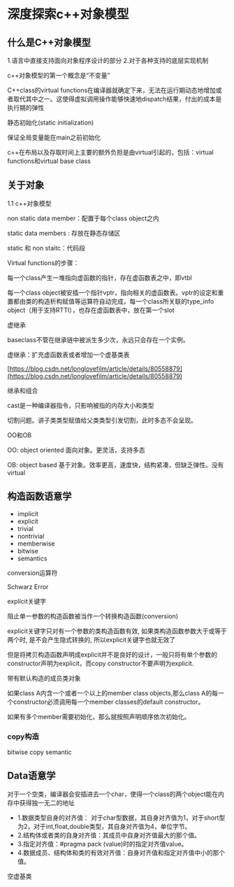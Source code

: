 # 深度探索c++对象模型

## 什么是C++对象模型

1.语言中直接支持面向对象程序设计的部分
2.对于各种支持的底层实现机制

c++对象模型的第一个概念是“不变量”

C++class的virtual functions在编译器就确定下来，无法在运行期动态地增加或者取代其中之一。这使得虚拟调用操作能够快速地dispatch结果，付出的成本是执行期的弹性

静态初始化(static initialization)

保证全局变量能在main之前初始化

c++在布局以及存取时间上主要的额外负担是由virtual引起的，包括：virtual functions和virtual base class

## 关于对象

1.1 c++对象模型

non static data member：配置于每个class object之内

static data members : 存放在静态存储区

static 和 non staitc：代码段

Virtual functions的步骤：

每一个class产生一堆指向虚函数的指针，存在虚函数表之中，即vtbl

每一个class object被安插一个指针vptr，指向相关的虚函数表。vptr的设定和重置都由类的构造析构赋值等运算符自动完成，每一个class所关联的type_info object（用于支持RTTI），也存在虚函数表中，放在第一个slot

虚继承

baseclass不管在继承链中被派生多少次，永远只会存在一个实例。

虚继承：扩充虚函数表或者增加一个虚基类表

[https://blog.csdn.net/longlovefilm/article/details/80558879](https://blog.csdn.net/longlovefilm/article/details/80558879)

继承和组合

cast是一种编译器指令，只影响被指的内存大小和类型

切割问题。讲子类类型赋值给父类类型引发切割，此时多态不会呈现。

OO和OB

OO: object oriented 面向对象。更灵活，支持多态

OB: object based 基于对象。效率更高，速度快，结构紧凑，但缺乏弹性。没有virtual

## 构造函数语意学

* implicit
* explicit
* trivial
* nontrivial
* memberwise
* bitwise
* semantics

conversion运算符

Schwarz Error

explicit关键字

阻止单一参数的构造函数被当作一个转换构造函数(conversion)

explicit关键字只对有一个参数的类构造函数有效, 如果类构造函数参数大于或等于两个时, 是不会产生隐式转换的, 所以explicit关键字也就无效了

但是将拷贝构造函数声明成explicit并不是良好的设计，一般只将有单个参数的constructor声明为explicit，而copy constructor不要声明为explicit.

带有默认构造的成员类对象

如果class A内含一个或者一个以上的member class objects,那么class A的每一个constructor必须调用每一个member classes的default constructor。

如果有多个member需要初始化，那么就按照声明顺序依次初始化。

### copy构造

bitwise copy semantic

## Data语意学

对于一个空类，编译器会安插进去一个char，使得一个class的两个object能在内存中获得独一无二的地址

* 1.数据类型自身的对齐值：
对于char型数据，其自身对齐值为1，对于short型为2，对于int,float,double类型，其自身对齐值为4，单位字节。
* 2.结构体或者类的自身对齐值：其成员中自身对齐值最大的那个值。
* 3.指定对齐值：#pragma pack (value)时的指定对齐值value。
* 4.数据成员、结构体和类的有效对齐值：自身对齐值和指定对齐值中小的那个值。

空虚基类
